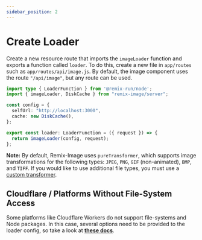 ```yaml
---
sidebar_position: 2
---
```


# Create Loader

Create a new resource route that imports the `imageLoader` function and exports a function called `loader`.
To do this, create a new file in `app/routes` such as `app/routes/api/image.js`.
By default, the image component uses the route `"/api/image"`, but any route can be used.
```typescript jsx
import type { LoaderFunction } from '@remix-run/node';
import { imageLoader, DiskCache } from "remix-image/server";

const config = {
  selfUrl: "http://localhost:3000",
  cache: new DiskCache(),
};

export const loader: LoaderFunction = ({ request }) => {
  return imageLoader(config, request);
};
```

**Note:**
By default, Remix-Image uses `pureTransformer`, which supports image transformations for the following types: `JPEG`, `PNG`, `GIF` (non-animated), `BMP`, and `TIFF`.
If you would like to use additional file types, you must use a [custom transformer](../loader.md).

## Cloudflare / Platforms Without File-System Access
Some platforms like Cloudflare Workers do not support file-systems and Node packages.
In this case, several options need to be provided to the loader config, so take a look at **[these docs](../tutorial-extras/cloudflare.md)**.
